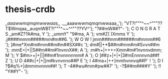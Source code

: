 # thesis-crdb


__aaawwmqmqmwwwaas,,_        .__aaawwwmqmqmwwaaa,,');
"VT?!"""^~~^"""??T$Wmqaa,_auqmWBT?!"""^~~^^""??YV^');
                    "?##mW##?"-                   ');
  C O N G R A T S  _am#Z??A#ma,           Y        ');
                 _ummY"    "9#ma,       A         ');
                vm#Z(        )Xmms    Y           ');
              .j####mmm#####mm#m##6.              ');
   W O W !    jmm###mm######m#mmm##6              ');
             ]#me*Xm#m#mm##m#m##SX##c             ');
             dm#||+*$##m#mm#m#Svvn##m             ');
            :mmE=|+||S##m##m#1nvnnX##;     A       ');
            :m#h+|+++=Xmm#m#1nvnnvdmm;     M      ');
 Y           $#m>+|+|||##m#1nvnnnnmm#      A      ');
  O          ]##z+|+|+|3#mEnnnnvnd##f      Z      ');
   U  D       4##c|+|+|]m#kvnvnno##P       E      ');
       I       4#ma+|++]mmhvnnvq##P`       !      ');
        D I     ?$#q%+|dmmmvnnm##!                ');
           T     -4##wu#mm#pw##7\'                 ');
                   -?$##m####Y\'                   ');
             !!       "Y##Y"-                     ');


